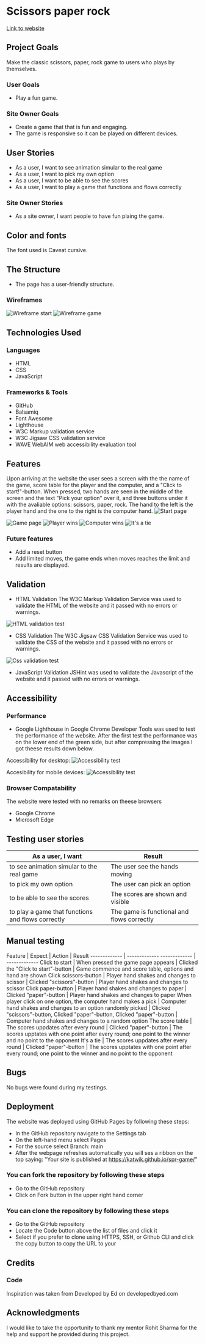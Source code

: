 # Scissors paper rock

[Link to website](https://katwik.github.io/spr-game/)

## Project Goals

Make the classic scissors, paper, rock game to users who plays by themselves.

### User Goals

* Play a fun game.

### Site Owner Goals

* Create a game that that is fun and engaging.
* The game is responsive so it can be played on different devices.

## User Stories

* As a user, I want to see animation simular to the real game
* As a user, I want to pick my own option
* As a user, I want to be able to see the scores
* As a user, I want to play a game that functions and flows correctly

### Site Owner Stories

* As a site owner, I want people to have fun plaing the game.

## Color and fonts

The font used is Caveat cursive.

## The Structure

* The page has a user-friendly structure.

### Wireframes

<img src="/assets/images/readme/wirestart.png" alt="Wireframe start">
<img src="/assets/images/readme/wiregame.png" alt="Wireframe game">

## Technologies Used

### Languages

* HTML
* CSS
* JavaScript

### Frameworks & Tools

* GitHub
* Balsamiq
* Font Awesome
* Lighthouse
* W3C Markup validation service
* W3C Jigsaw CSS validation service
* WAVE WebAIM web accessibility evaluation tool

## Features

Upon arriving at the website the user sees a screen with the the name of the game, score table for the player and the computer, and a "Click to start!"-button. When pressed, two hands are seen in the middle of the screen and the text "Pick your option" over it, and three buttons under it with the avaliable options: scissors, paper, rock. The hand to the left is the player hand and the one to the right is the computer hand.
<img src="/assets/images/readme/start.png" alt="Start page">

<img src="/assets/images/readme/game.png" alt="Game page">

<img src="/assets/images/readme/player.png" alt="Player wins">

<img src="/assets/images/readme/computer.png" alt="Computer wins">

<img src="/assets/images/readme/tie.png" alt="It's a tie">

### Future features

* Add a reset button
* Add limited moves, the game ends when moves reaches the limit and results are displayed.

## Validation

* HTML Validation
The W3C Markup Validation Service was used to validate the HTML of the website and it passed with no errors or warnings.
<img src="/assets/images/readme/htmlvalid.png" alt="HTML validation test">

* CSS Validation
The W3C Jigsaw CSS Validation Service was used to validate the CSS of the website and it passed with no errors or warnings.
<img src="/assets/images/readme/cssvalid.png" alt="Css validation test">

* JavaScript Validation
JSHint was used to validate the Javascript of the website and it passed with no errors or warnings.
  
## Accessibility

### Performance

* Google Lighthouse in Google Chrome Developer Tools was used to test the performance of the website.
  After the first test the performance was on the lower end of the green side, but after compressing the images I got theese results down below.
  
Accessibility for desktop:
<img src="/assets/images/readme/accessibility.png" alt="Accessibility test">

Accesibility for mobile devices:
<img src="/assets/images/readme/maccessibility.png" alt="Accessibility test">
 
### Browser Compatability

The website were tested with no remarks on theese browsers 
* Google Chrome
* Microsoft Edge

## Testing user stories

As a user, I want  | Result
------------- | -------------
 to see animation simular to the real game  | The user see the hands moving
 to pick my own option  | The user can pick an option
 to be able to see the scores  | The scores are shown and visible
to play a game that functions and flows correctly  | The game is functional and flows correctly

## Manual testing

Feature  | Expect | Action  | Result
------------- | -------------   ------------- | -------------
Click to start  | When pressed the game page appears  | Clicked the "Click to start"-button    | Game commence and score table, options and hand are shown
Click scissors-button  | Player hand shakes and changes to scissor  | Clicked "scissors"-button  | Player hand shakes and changes to scissor
Click paper-button  | Player hand shakes and changes to paper  | Clicked "paper"-button  | Player hand shakes and changes to paper
When player click on one option, the computer hand makes a pick  | Computer hand shakes and changes to an option randomly picked  | Clicked "scissors"-button, Clicked "paper"-button, Clicked "paper"-button   | Computer hand shakes and changes to a random option
The score table  | The scores uppdates after every round | Clicked "paper"-button   | The scores upptates with one point after every round; one point to the winner and no point to the opponent
It's a tie  | The scores uppdates after every round | Clicked "paper"-button   | The scores upptates with one point after every round; one point to the winner and no point to the opponent


## Bugs
No bugs were found during my testings.

## Deployment

The website was deployed using GitHub Pages by following these steps:

* In the GitHub repository navigate to the Settings tab
* On the left-hand menu select Pages
* For the source select Branch: main
* After the webpage refreshes automatically you will ses a ribbon on the top saying: "Your site is published at https://katwik.github.io/spr-game/"

### You can fork the repository by following these steps

* Go to the GitHub repository
* Click on Fork button in the upper right hand corner

### You can clone the repository by following these steps

* Go to the GitHub repository
* Locate the Code button above the list of files and click it
* Select if you prefer to clone using HTTPS, SSH, or Github CLI and click the copy button to copy the URL to your 

## Credits

### Code
Inspiration was taken from Developed by Ed on developedbyed.com


## Acknowledgments

I would like to take the opportunity to thank my mentor Rohit Sharma for the help and support he provided during this project.
